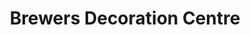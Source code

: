 ---
title: "Brewers Decoration Centre"
url: /chester/brewers-decoration-centre/
shop: interior decoration
---